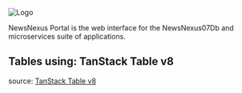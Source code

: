 ![Logo](./public/images/logoAndNameRound.png)

NewsNexus Portal is the web interface for the NewsNexus07Db and microservices suite of applications.

## Tables using: TanStack Table v8

source: [TanStack Table v8](https://tanstack.com/table/latest/docs/guide/migrating)
